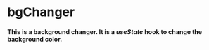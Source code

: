 # bgChanger
#### This is a background changer. It is a _useState_ hook to change the background color. 